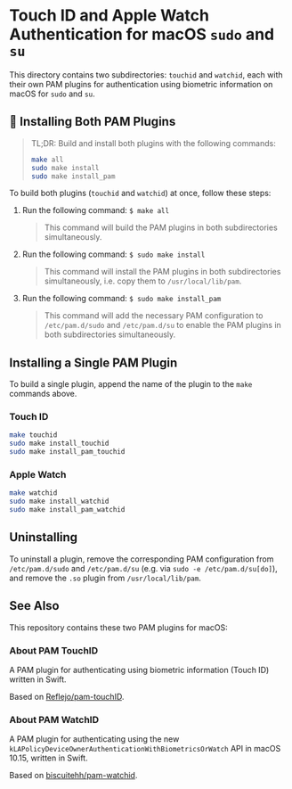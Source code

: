 # Touch ID and Apple Watch Authentication for macOS `sudo` and `su`

This directory contains two subdirectories: `touchid` and `watchid`, each with their own PAM plugins for authentication using biometric information on macOS for `sudo` and `su`.

## 🔨 Installing Both PAM Plugins

> TL;DR: Build and install both plugins with the following commands:
>
> ```sh
> make all
> sudo make install
> sudo make install_pam
> ```

To build both plugins (`touchid` and `watchid`) at once, follow these steps:

1. Run the following command: `$ make all`

   > This command will build the PAM plugins in both subdirectories simultaneously.

2. Run the following command: `$ sudo make install`

   > This command will install the PAM plugins in both subdirectories simultaneously, i.e. copy them to `/usr/local/lib/pam`.

3. Run the following command: `$ sudo make install_pam`

   > This command will add the necessary PAM configuration to `/etc/pam.d/sudo` and `/etc/pam.d/su` to enable the PAM plugins in both subdirectories simultaneously.

## Installing a Single PAM Plugin

To build a single plugin, append the name of the plugin to the `make` commands above.

### Touch ID

```sh
make touchid
sudo make install_touchid
sudo make install_pam_touchid
```

### Apple Watch

```sh
make watchid
sudo make install_watchid
sudo make install_pam_watchid
```

## Uninstalling

To uninstall a plugin, remove the corresponding PAM configuration from `/etc/pam.d/sudo` and `/etc/pam.d/su` (e.g. via `sudo -e /etc/pam.d/su[do]`), and remove the `.so` plugin from `/usr/local/lib/pam`.

## See Also

This repository contains these two PAM plugins for macOS:

### About PAM TouchID

A PAM plugin for authenticating using biometric information (Touch ID) written in Swift.

Based on [Reflejo/pam-touchID](https://github.com/Reflejo/pam-touchID).

### About PAM WatchID

A PAM plugin for authenticating using the new `kLAPolicyDeviceOwnerAuthenticationWithBiometricsOrWatch` API in macOS 10.15, written in Swift.

Based on [biscuitehh/pam-watchid](https://github.com/biscuitehh/pam-watchid).
